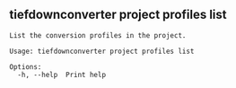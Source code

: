 ## tiefdownconverter project profiles list

```
List the conversion profiles in the project.

Usage: tiefdownconverter project profiles list

Options:
  -h, --help  Print help
```

